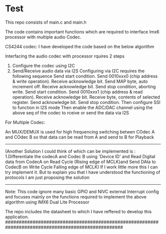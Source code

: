 # Test
This repo consists of main.c and main.h

The code contains important functions which are required to interface Imx6 processor with multiple audio Codec.



CS4244 codec:
I have developed the code based on the below algorithm

Interfacing the audio codec with processor rquires 2 steps 
   1. Configure the codec using I2C
   2. Send/Receive audio data via I2S 
Configuring via I2C requires the following sequence
        Send start condition.
        Send 0010xxx0 (chip address & write operation).
        Receive acknowledge bit.
        Send MAP byte, auto increment off.
        Receive acknowledge bit.
        Send stop condition, aborting write.
        Send start condition.
        Send 0010xxx1 (chip address & read operation).
        Receive acknowledge bit.
        Receive byte, contents of selected register.
        Send acknowledge bit.
        Send stop condition.
Then configure SSI to function in I2S mode 
Then enable the ADC/DAC channel using the above seq of the codec to rceive or send the data via I2S


For Multiple Codec:

An MUX/DEMUX is used for high frequencing switching betwen COdec A and COdec B so that data can be read from A and send to B for Playback
******************
(Another Solution I could think of which can be implemented is :
1.Differentiate the codecA and Codec B using 'Device ID' and Read Digital data from CodecA on Read Cycle (Rising edge of MCLK)and Send DAta to CodecB on Write Cycle Falling edge of MCLK)
If I work little more this I can try implement it. But to explain you that I have understood the functioning of protocols I am just proposing the solution
**************
Note:
This code ignore many basic GPIO and NIVC external Interrupt config and focuses mainly on the functions required to implement the above algorithm using IMX6 Dual Lite Processor

The repo includes the datasheet to which I have reffered to develop this application.
###################################################################################################

